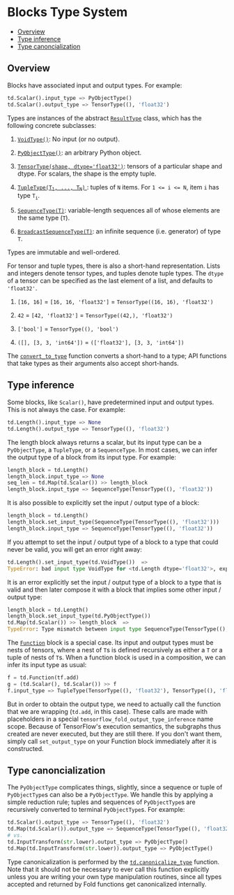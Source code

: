 # Blocks Type System

<!-- START doctoc generated TOC please keep comment here to allow auto update -->
<!-- DON'T EDIT THIS SECTION, INSTEAD RE-RUN doctoc TO UPDATE -->


- [Overview](#overview)
- [Type inference](#type-inference)
- [Type canoncialization](#type-canoncialization)

<!-- END doctoc generated TOC please keep comment here to allow auto update -->

## Overview

Blocks have associated input and output types. For example:

```python
td.Scalar().input_type => PyObjectType()
td.Scalar().output_type => TensorType((), 'float32')
```

Types are instances of the abstract [`ResultType`](py/td.md#td.ResultType)
class, which has the following concrete subclasses:

1. [`VoidType()`](py/td.md#td.VoidType): No input (or no output).

2. [`PyObjectType()`](py/td.md#td.PyObjectType): an arbitrary Python object.

3. [`TensorType(shape, dtype='float32')`](py/td.md#td.TensorType): tensors of a
particular shape and dtype. For scalars, the shape is the empty tuple.

4. [`TupleType(T`<sub>`1`</sub>`, ..., T`<sub>`N`</sub>`)`
](py/td.md#td.TupleType):
tuples of `N` items.  For `1 <= i <= N`, item `i` has type `T`<sub>`i`</sub>.

5. [`SequenceType(T)`](py/td.md#td.SequenceType): variable-length sequences all
of whose elements are the same type (`T`).

6. [`BroadcastSequenceType(T)`](py/td.md#td.BroacastSequenceType): an infinite
sequence (i.e. generator) of type `T`.

Types are immutable and well-ordered.

For tensor and tuple types, there is also a short-hand representation. Lists
and integers denote tensor types, and tuples denote tuple types.  The
`dtype` of a tensor can be specified as the last element of a list, and
defaults to `'float32'`.

1. `[16, 16]` = `[16, 16, 'float32']` = `TensorType((16, 16), 'float32')`

2. `42` = `[42, 'float32']` = `TensorType((42,), 'float32')`

3. `['bool']` = `TensorType((), 'bool')`

4. `([], [3, 3, 'int64'])` = `(['float32'], [3, 3, 'int64'])`

The [`convert_to_type`](py/td.md#td.convert_to_type) function converts a
short-hand to a type; API functions that take types as their arguments also
accept short-hands.

## Type inference

Some blocks, like `Scalar()`, have predetermined input and output types. This is
not always the case. For example:

``` python
td.Length().input_type => None
td.Length().output_type => TensorType((), 'float32')
```

The length block always returns a scalar, but its input type can be a
`PyObjectType`, a `TupleType`, or a `SequenceType`. In most cases, we can infer
the output type of a block from its input type. For example:

``` python
length_block = td.Length()
length_block.input_type => None
seq_len = td.Map(td.Scalar()) >> length_block
length_block.input_type => SequenceType(TensorType((), 'float32'))
```

It is also possible to explicitly set the input / output type of a block:

```python
length_block = td.Length()
length_block.set_input_type(SequenceType(TensorType((), 'float32')))
length_block.input_type => SequenceType(TensorType((), 'float32'))
```

If you attempt to set the input / output type of a block to a type that could
never be valid, you will get an error right away:

``` python
td.Length().set_input_type(td.VoidType())  =>
TypeError: bad input type VoidType for <td.Length dtype='float32'>, expected PyObjectType or SequenceType or TupleType
```

It is an error explicitly set the input / output type of a block to a type that
is valid and then later compose it with a block that implies some other input /
output type:

``` python
length_block = td.Length()
length_block.set_input_type(td.PyObjectType())
td.Map(td.Scalar()) >> length_block  =>
TypeError: Type mismatch between input type SequenceType(TensorType((), 'float32')) and expected input type PyObjectType() in <td.Length dtype='float32'>.
```

The [`Function`](py/td.md#Function) block is a special case. Its input and
output types must be nests of tensors, where a nest of `T`s is defined
recursively as either a `T` or a tuple of nests of `T`s. When a function block
is used in a composition, we can infer its input type as usual:

``` python
f = td.Function(tf.add)
g = (td.Scalar(), td.Scalar()) >> f
f.input_type => TupleType(TensorType((), 'float32'), TensorType((), 'float32'))
```

But in order to obtain the output type, we need to actually call the function
that we are wrapping (`td.add`, in this case). These calls are made with
placeholders in a special `tensorflow_fold_output_type_inference` name
scope. Because of TensorFlow's execution semantics, the subgraphs thus created
are never executed, but they are still there. If you don't want them, simply
call `set_output_type` on your Function block immediately after it is
constructed.

## Type canoncialization

The `PyObjectType` complicates things, slightly, since a sequence or tuple of
`PyObjectType`s can also be a `PyObjectType`. We handle this by applying a
simple reduction rule; tuples and sequences of `PyObjectType`s are recursively
converted to terminal `PyObjectType`s. For example:

``` python
td.Scalar().output_type => TensorType((), 'float32')
td.Map(td.Scalar()).output_type => SequenceType(TensorType((), 'float32'))
# vs.
td.InputTransform(str.lower).output_type => PyObjectType()
td.Map(td.InputTransform(str.lower)).output_type => PyObjectType()
```

Type canonicalization is performed by
the [`td.canonicalize_type`](py/td.md#td.canonicalize_type) function. Note that
it should not be necessary to ever call this function explicitly unless you are
writing your own type manipulation routines, since all types accepted and
returned by Fold functions get canonicalized internally.
